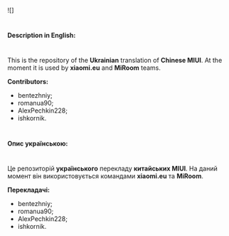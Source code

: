 ![]
#
**Description in English:**
#

This is the repository of the **Ukrainian**  translation of **Chinese MIUI**. 
At the moment it is used by **xiaomi.eu**  and **MiRoom**  teams.

**Contributors:** 
- bentezhniy;
- romanua90;
- AlexPechkin228;
- ishkornik.

#
**Опис українською:**
#

Це репозиторій **українського**  перекладу **китайських MIUI**.
На даний момент він використовується командами **xiaomi.eu**  та **MiRoom**.

**Перекладачі:**
- bentezhniy;
- romanua90;
- AlexPechkin228;
- ishkornik.




